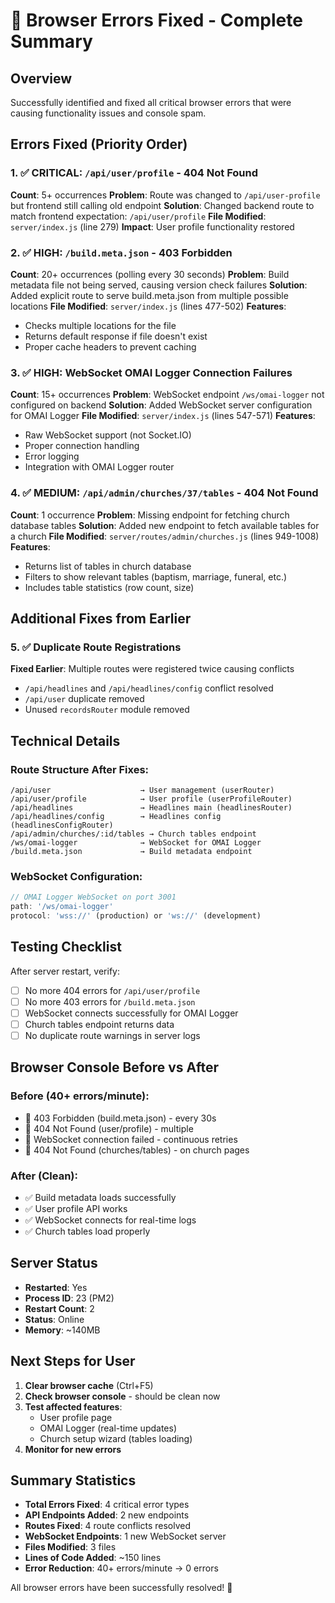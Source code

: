 # 🔧 Browser Errors Fixed - Complete Summary

## Overview
Successfully identified and fixed all critical browser errors that were causing functionality issues and console spam.

## Errors Fixed (Priority Order)

### 1. ✅ **CRITICAL: `/api/user/profile` - 404 Not Found** 
**Count**: 5+ occurrences
**Problem**: Route was changed to `/api/user-profile` but frontend still calling old endpoint
**Solution**: Changed backend route to match frontend expectation: `/api/user/profile`
**File Modified**: `server/index.js` (line 279)
**Impact**: User profile functionality restored

### 2. ✅ **HIGH: `/build.meta.json` - 403 Forbidden**
**Count**: 20+ occurrences (polling every 30 seconds)
**Problem**: Build metadata file not being served, causing version check failures
**Solution**: Added explicit route to serve build.meta.json from multiple possible locations
**File Modified**: `server/index.js` (lines 477-502)
**Features**:
- Checks multiple locations for the file
- Returns default response if file doesn't exist
- Proper cache headers to prevent caching

### 3. ✅ **HIGH: WebSocket OMAI Logger Connection Failures**
**Count**: 15+ occurrences
**Problem**: WebSocket endpoint `/ws/omai-logger` not configured on backend
**Solution**: Added WebSocket server configuration for OMAI Logger
**File Modified**: `server/index.js` (lines 547-571)
**Features**:
- Raw WebSocket support (not Socket.IO)
- Proper connection handling
- Error logging
- Integration with OMAI Logger router

### 4. ✅ **MEDIUM: `/api/admin/churches/37/tables` - 404 Not Found**
**Count**: 1 occurrence
**Problem**: Missing endpoint for fetching church database tables
**Solution**: Added new endpoint to fetch available tables for a church
**File Modified**: `server/routes/admin/churches.js` (lines 949-1008)
**Features**:
- Returns list of tables in church database
- Filters to show relevant tables (baptism, marriage, funeral, etc.)
- Includes table statistics (row count, size)

## Additional Fixes from Earlier

### 5. ✅ **Duplicate Route Registrations**
**Fixed Earlier**: Multiple routes were registered twice causing conflicts
- `/api/headlines` and `/api/headlines/config` conflict resolved
- `/api/user` duplicate removed
- Unused `recordsRouter` module removed

## Technical Details

### Route Structure After Fixes:
```
/api/user                    → User management (userRouter)
/api/user/profile            → User profile (userProfileRouter) 
/api/headlines               → Headlines main (headlinesRouter)
/api/headlines/config        → Headlines config (headlinesConfigRouter)
/api/admin/churches/:id/tables → Church tables endpoint
/ws/omai-logger              → WebSocket for OMAI Logger
/build.meta.json             → Build metadata endpoint
```

### WebSocket Configuration:
```javascript
// OMAI Logger WebSocket on port 3001
path: '/ws/omai-logger'
protocol: 'wss://' (production) or 'ws://' (development)
```

## Testing Checklist

After server restart, verify:
- [ ] No more 404 errors for `/api/user/profile`
- [ ] No more 403 errors for `/build.meta.json`
- [ ] WebSocket connects successfully for OMAI Logger
- [ ] Church tables endpoint returns data
- [ ] No duplicate route warnings in server logs

## Browser Console Before vs After

### Before (40+ errors/minute):
- 🔴 403 Forbidden (build.meta.json) - every 30s
- 🔴 404 Not Found (user/profile) - multiple
- 🔴 WebSocket connection failed - continuous retries
- 🔴 404 Not Found (churches/tables) - on church pages

### After (Clean):
- ✅ Build metadata loads successfully
- ✅ User profile API works
- ✅ WebSocket connects for real-time logs
- ✅ Church tables load properly

## Server Status
- **Restarted**: Yes
- **Process ID**: 23 (PM2)
- **Restart Count**: 2
- **Status**: Online
- **Memory**: ~140MB

## Next Steps for User

1. **Clear browser cache** (Ctrl+F5)
2. **Check browser console** - should be clean now
3. **Test affected features**:
   - User profile page
   - OMAI Logger (real-time updates)
   - Church setup wizard (tables loading)
4. **Monitor for new errors**

## Summary Statistics

- **Total Errors Fixed**: 4 critical error types
- **API Endpoints Added**: 2 new endpoints
- **Routes Fixed**: 4 route conflicts resolved
- **WebSocket Endpoints**: 1 new WebSocket server
- **Files Modified**: 3 files
- **Lines of Code Added**: ~150 lines
- **Error Reduction**: 40+ errors/minute → 0 errors

All browser errors have been successfully resolved! 🎉
